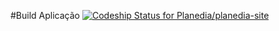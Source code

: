 #Build Aplicação
[ ![Codeship Status for Planedia/planedia-site](https://www.codeship.io/projects/69baf430-ef80-0131-8758-3ec175d8e376/status)](https://www.codeship.io/projects/27040)